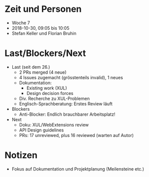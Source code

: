 # Zeit und Personen

- Woche 7
- 2018-10-30, 09:05 bis 10:05
- Stefan Keller und Florian Bruhin

# Last/Blockers/Next

- Last (seit dem 26.)
  - 2 PRs merged (4 neue)
  - 4 Issues zugemacht (grösstenteils invalid), 1 neues
  - Dokumentation:
    - Existing work (XUL)
    - Design decision forces
  - Div. Recherche zu XUL-Problemen
  - Englisch-Sprachberatung: Erstes Review läuft
- Blockers
  - Anti-Blocker: Endlich brauchbarer Arbeitsplatz!
- Next
  - Doku: XUL/WebExtensions review
  - API Design guidelines
  - PRs: 17 unreviewed, plus 16 reviewed (warten auf Autor)

# Notizen

- Fokus auf Dokumentation und Projektplanung (Meilensteine etc.)
